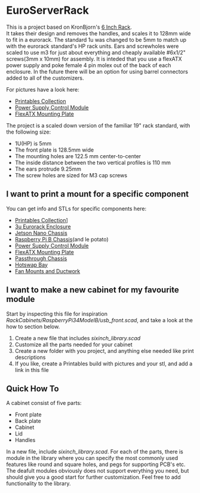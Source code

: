 # EuroServerRack

This is a project based on KronBjorn's [6 Inch Rack](https://github.com/KronBjorn/SixInchRack).  
It takes their design and removes the handles, and scales it to 128mm wide to fit in a eurorack.
The standard 1u was changed to be 5mm to match up with the eurorack standard's HP rack units. Ears and screwholes were scaled to use m3 for just about everything and cheaply available #6x1/2" screws(3mm x 10mm) for assembly.
It is inteded that you use a flexATX power supply and poke female 4 pin molex out of the back of each enclosure. In the future there will be an option for using barrel connectors added to all of the customizers.

For pictures have a look here:
 - [Printables Collection](https://www.printables.com/@Beefdip_176978/collections/1432728)
 - [Power Supply Control Module](https://www.printables.com/model/871111-atx-power-supply-control-module-for-eurorack)
 - [FlexATX Mounting Plate](https://www.printables.com/model/871077-flex-atx-power-supply-eurorack-mount)


The project is a scaled down version of the familiar 19" rack standard, with the following size:
 - 1U(HP) is 5mm
 - The front plate is 128.5mm wide
 - The mounting holes are 122.5 mm center-to-center
 - The inside distance between the two vertical profiles is 110 mm
 - The ears protrude 9.25mm
 - The screw holes are sized for M3 cap screws

## I want to print a mount for a specific component
You can get info and STLs for specific components here:
 - [Printables Collection](https://www.printables.com/@Beefdip_176978/collections/1432728)]
 - [3u Eurorack Enclosure](https://www.printables.com/model/871019-3u-eurorack)
 - [Jetson Nano Chassis](https://www.printables.com/model/871200-eurorack-chassis-for-jetson-nano)
 - [Raspberry Pi B Chassis](https://www.printables.com/model/871206-eurorack-chassis-for-raspberry-pi-b)(and le potato)
 - [Power Supply Control Module](https://www.printables.com/model/871111-atx-power-supply-control-module-for-eurorack)
 - [FlexATX Mounting Plate](https://www.printables.com/model/871077-flex-atx-power-supply-eurorack-mount)
 - [Passthrough Chassis](https://www.printables.com/model/871212-eurorack-passthrough-plate)
 - [Hotswap Bay](https://www.printables.com/model/871097-eurorack-hotswap-bay)
 - [Fan Mounts and Ductwork](https://www.printables.com/model/871048-eurorack-fan-and-ductwork)

## I want to make a new cabinet for my favourite module
Start by inspecting this file for inspiration _RackCabinets/RaspberryPi34ModelB/usb_front.scad_, and take a look at the how to section below.

1. Create a new file that includes _sixinch_library.scad_
2. Customize all the parts needed for your cabinet
3. Create a new folder with you project, and anything else needed like print descriptions
4. If you like, create a Printables build with pictures and your stl, and add a link in this file

## Quick How To
A cabinet consist of five parts:
- Front plate
- Back plate
- Cabinet
- Lid
- Handles

In a new file, include _sixinch_library.scad_. For each of the parts, there is module in the library where you can specify the most commonly used features like round and square holes, and pegs for supporting PCB's etc.  
The deafult modules obviously does not support everything you need, but should give you a good start for further customization. Feel free to add functionality to the library.
